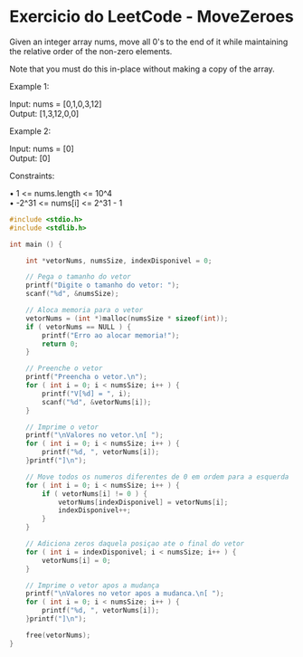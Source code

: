 # Exercicio do LeetCode - MoveZeroes

Given an integer array nums, move all 0's to the end of it while maintaining the relative order of the non-zero elements.

Note that you must do this in-place without making a copy of the array.

 

Example 1:

Input: nums = [0,1,0,3,12]  
Output: [1,3,12,0,0]    

Example 2:

Input: nums = [0]   
Output: [0] 

Constraints:

•  1 <= nums.length <= 10^4     
•  -2^31 <= nums[i] <= 2^31 - 1

```c
#include <stdio.h>
#include <stdlib.h>

int main () {

    int *vetorNums, numsSize, indexDisponivel = 0;

    // Pega o tamanho do vetor
    printf("Digite o tamanho do vetor: ");
    scanf("%d", &numsSize);

    // Aloca memoria para o vetor
    vetorNums = (int *)malloc(numsSize * sizeof(int));
    if ( vetorNums == NULL ) {
        printf("Erro ao alocar memoria!");
        return 0;
    }

    // Preenche o vetor
    printf("Preencha o vetor.\n");
    for ( int i = 0; i < numsSize; i++ ) {
        printf("V[%d] = ", i);
        scanf("%d", &vetorNums[i]);
    }

    // Imprime o vetor
    printf("\nValores no vetor.\n[ ");
    for ( int i = 0; i < numsSize; i++ ) {
        printf("%d, ", vetorNums[i]);
    }printf("]\n");

    // Move todos os numeros diferentes de 0 em ordem para a esquerda
    for ( int i = 0; i < numsSize; i++ ) {
        if ( vetorNums[i] != 0 ) {
            vetorNums[indexDisponivel] = vetorNums[i];
            indexDisponivel++;
        }
    }

    // Adiciona zeros daquela posiçao ate o final do vetor 
    for ( int i = indexDisponivel; i < numsSize; i++ ) {
        vetorNums[i] = 0;
    }

    // Imprime o vetor apos a mudança
    printf("\nValores no vetor apos a mudanca.\n[ ");
    for ( int i = 0; i < numsSize; i++ ) {
        printf("%d, ", vetorNums[i]);
    }printf("]\n");

    free(vetorNums);
}
```
